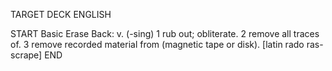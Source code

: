 TARGET DECK
ENGLISH

START
Basic
Erase
Back: v. (-sing) 1 rub out; obliterate. 2 remove all traces of. 3 remove recorded material from (magnetic tape or disk). [latin rado ras- scrape]
END
